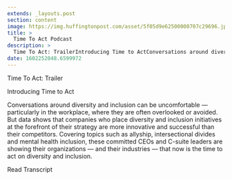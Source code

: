 ```yaml
--- 
extends: _layouts.post 
section: content 
image: https://img.huffingtonpost.com/asset/5f05d9e62500000707c29696.jpeg 
title: > 
  Time To Act Podcast 
description: > 
  Time To Act: TrailerIntroducing Time to ActConversations around diversity and inclusion can be uncomfortable — particularly in the workplace, where they are often overlooked or avoided.But data shows that companies who place diversity and inclusion initiatives at the forefront of their strategy are more innovative and successful than their competitors.Covering topics such as allyship, intersectional divides and mental health inclusion, these committed CEOs and C-suite leaders are showing their organizations — and their industries — that now is the time to act on diversity and inclusion.Read Transcript 
date: 1602252048.6599972 
--- 
```

Time To Act: Trailer

Introducing Time to Act

Conversations around diversity and inclusion can be uncomfortable — particularly in the workplace, where they are often overlooked or avoided. But data shows that companies who place diversity and inclusion initiatives at the forefront of their strategy are more innovative and successful than their competitors. Covering topics such as allyship, intersectional divides and mental health inclusion, these committed CEOs and C-suite leaders are showing their organizations — and their industries — that now is the time to act on diversity and inclusion.

Read Transcript
